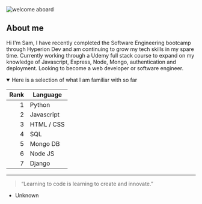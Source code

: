 <picture>
 <source media="(prefers-color-scheme: dark)" srcset="https://source.unsplash.com/wQLAGv4_OYs/1600x400">
 <source media="(prefers-color-scheme: light)" srcset="https://source.unsplash.com/wQLAGv4_OYs/1600x400">
 <img alt="welcome aboard" src="https://source.unsplash.com/wQLAGv4_OYs/1600x400">
</picture>

## About me
Hi I'm Sam, I have recently completed the Software Engineering bootcamp through Hyperion Dev and am continuing to grow my tech skills in my spare time. Currently working through a Udemy full stack course to expand on my knowledge of Javascript, Express, Node, Mongo, authentication and deployment. 
Looking to become a web developer or software engineer. 

<details open>
<summary> Here is a selection of what I am familiar with so far </summary>

| Rank | Language      |
|-----:|---------------|
|     1| Python        |
|     2| Javascript    |
|     3| HTML / CSS    |
|     4| SQL           |
|     5| Mongo DB      |
|     6| Node JS       |
|     7| Django        |
</details>


___
> “Learning to code is learning to create and innovate.”
- Unknown


